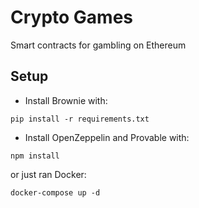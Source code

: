 # Crypto Games

Smart contracts for gambling on Ethereum

## Setup

- Install Brownie with:
```
pip install -r requirements.txt
```

- Install OpenZeppelin and Provable with:
```
npm install
```

or just ran Docker:
```
docker-compose up -d
```
